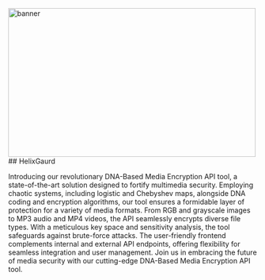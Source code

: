 <img src="https://github.com/HelixGaurd/Readme/assets/97402139/dc80b6ba-8768-45cb-9e92-9b4275c6236e" alt="banner" width="500" height="300">
## HelixGaurd

Introducing our revolutionary DNA-Based Media Encryption API tool, a state-of-the-art solution designed to fortify multimedia security. Employing chaotic systems, including logistic and Chebyshev maps, alongside DNA coding and encryption algorithms, our tool ensures a formidable layer of protection for a variety of media formats. From RGB and grayscale images to MP3 audio and MP4 videos, the API seamlessly encrypts diverse file types. With a meticulous key space and sensitivity analysis, the tool safeguards against brute-force attacks. The user-friendly frontend complements internal and external API endpoints, offering flexibility for seamless integration and user management. Join us in embracing the future of media security with our cutting-edge DNA-Based Media Encryption API tool.
